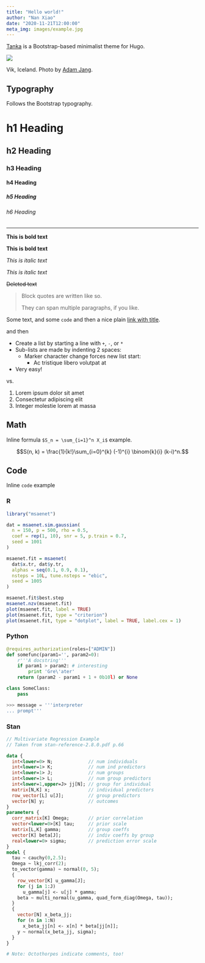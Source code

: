 ```yaml
---
title: "Hello world!"
author: "Nan Xiao"
date: "2020-11-21T12:00:00"
meta_img: images/example.jpg
---
```


[Tanka](https://github.com/nanxstats/hugo-tanka) is a Bootstrap-based minimalist theme for Hugo.

<div class="figure">

![](/images/example.jpg)

<p class="caption">Vik, Iceland. Photo by <a href="https://unsplash.com/photos/MLKrf51NV8w">Adam Jang</a>.</p>

</div>

## Typography

Follows the Bootstrap typography.

# h1 Heading

## h2 Heading

### h3 Heading

#### h4 Heading

##### h5 Heading

###### h6 Heading

---

**This is bold text**

__This is bold text__

*This is italic text*

_This is italic text_

~~Deleted text~~

> Block quotes are
> written like so.
>
> They can span multiple paragraphs,
> if you like.

Some text, and some `code` and then a nice plain [link with title](https://nanx.me "title text!").

and then

+ Create a list by starting a line with `+`, `-`, or `*`
+ Sub-lists are made by indenting 2 spaces:
  - Marker character change forces new list start:
    * Ac tristique libero volutpat at
+ Very easy!

vs.

1. Lorem ipsum dolor sit amet
2. Consectetur adipiscing elit
3. Integer molestie lorem at massa

## Math

Inline formula `$S_n = \sum_{i=1}^n X_i$` example.

$$S(n, k) = \frac{1}{k!}\sum_{i=0}^{k} (-1)^{i} \binom{k}{i} (k-i)^n.$$

## Code

Inline `code` example

### R

```r
library("msaenet")

dat = msaenet.sim.gaussian(
  n = 150, p = 500, rho = 0.5,
  coef = rep(1, 10), snr = 5, p.train = 0.7,
  seed = 1001
)

msaenet.fit = msaenet(
  dat$x.tr, dat$y.tr,
  alphas = seq(0.1, 0.9, 0.1),
  nsteps = 10L, tune.nsteps = "ebic",
  seed = 1005
)

msaenet.fit$best.step
msaenet.nzv(msaenet.fit)
plot(msaenet.fit, label = TRUE)
plot(msaenet.fit, type = "criterion")
plot(msaenet.fit, type = "dotplot", label = TRUE, label.cex = 1)
```

### Python

```python
@requires_authorization(roles=["ADMIN"])
def somefunc(param1='', param2=0):
    r'''A docstring'''
    if param1 > param2: # interesting
        print 'Gre\'ater'
    return (param2 - param1 + 1 + 0b10l) or None

class SomeClass:
    pass

>>> message = '''interpreter
... prompt'''
```

### Stan

```stan
// Multivariate Regression Example
// Taken from stan-reference-2.8.0.pdf p.66

data {
  int<lower=0> N;             // num individuals
  int<lower=1> K;             // num ind predictors
  int<lower=1> J;             // num groups
  int<lower=1> L;             // num group predictors
  int<lower=1,upper=J> jj[N]; // group for individual
  matrix[N,K] x;              // individual predictors
  row_vector[L] u[J];         // group predictors
  vector[N] y;                // outcomes
}
parameters {
  corr_matrix[K] Omega;       // prior correlation
  vector<lower=0>[K] tau;     // prior scale
  matrix[L,K] gamma;          // group coeffs
  vector[K] beta[J];          // indiv coeffs by group
  real<lower=0> sigma;        // prediction error scale
}
model {
  tau ~ cauchy(0,2.5);
  Omega ~ lkj_corr(2);
  to_vector(gamma) ~ normal(0, 5);
  {
    row_vector[K] u_gamma[J];
    for (j in 1:J)
      u_gamma[j] <- u[j] * gamma;
    beta ~ multi_normal(u_gamma, quad_form_diag(Omega, tau));
  }
  {
    vector[N] x_beta_jj;
    for (n in 1:N)
      x_beta_jj[n] <- x[n] * beta[jj[n]];
    y ~ normal(x_beta_jj, sigma);
  }
}

# Note: Octothorpes indicate comments, too!
```
